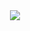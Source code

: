 <center> <img src="https://github.com/user-attachments/assets/880db156-7aab-4896-8427-2a8f778a8f52"/> </center>
